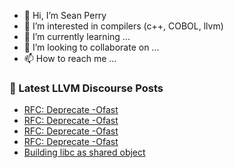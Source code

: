 - 👋 Hi, I’m Sean Perry
- 👀 I’m interested in compilers (c++, COBOL, llvm)
- 🌱 I’m currently learning ...
- 💞️ I’m looking to collaborate on ...
- 📫 How to reach me ...

<!---
s66perry/s66perry is a ✨ special ✨ repository because its `README.md` (this file) appears on your GitHub profile.
You can click the Preview link to take a look at your changes.
--->
### 📕 Latest LLVM Discourse Posts

<!-- DISCOURSE-LLVM:START -->
- [RFC: Deprecate -Ofast](https://discourse.llvm.org/t/rfc-deprecate-ofast/78687?page=5#post_83)
- [RFC: Deprecate -Ofast](https://discourse.llvm.org/t/rfc-deprecate-ofast/78687?page=5#post_82)
- [RFC: Deprecate -Ofast](https://discourse.llvm.org/t/rfc-deprecate-ofast/78687?page=4#post_81)
- [RFC: Deprecate -Ofast](https://discourse.llvm.org/t/rfc-deprecate-ofast/78687?page=4#post_80)
- [Building libc as shared object](https://discourse.llvm.org/t/building-libc-as-shared-object/80166#post_17)
<!-- DISCOURSE-LLVM:END -->
